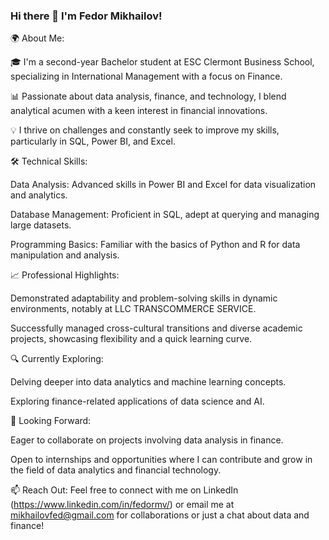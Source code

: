 ### Hi there 👋 I'm Fedor Mikhailov!

🌍 About Me:

🎓 I'm a second-year Bachelor student at ESC Clermont Business School, specializing in International Management with a focus on Finance.

📊 Passionate about data analysis, finance, and technology, I blend analytical acumen with a keen interest in financial innovations.

💡 I thrive on challenges and constantly seek to improve my skills, particularly in SQL, Power BI, and Excel.


🛠 Technical Skills:

Data Analysis: Advanced skills in Power BI and Excel for data visualization and analytics.

Database Management: Proficient in SQL, adept at querying and managing large datasets.

Programming Basics: Familiar with the basics of Python and R for data manipulation and analysis.


📈 Professional Highlights:

Demonstrated adaptability and problem-solving skills in dynamic environments, notably at LLC TRANSCOMMERCE SERVICE.

Successfully managed cross-cultural transitions and diverse academic projects, showcasing flexibility and a quick learning curve.


🔍 Currently Exploring:

Delving deeper into data analytics and machine learning concepts.

Exploring finance-related applications of data science and AI.


🤝 Looking Forward:

Eager to collaborate on projects involving data analysis in finance.

Open to internships and opportunities where I can contribute and grow in the field of data analytics and financial technology.


📫 Reach Out:
Feel free to connect with me on LinkedIn (https://www.linkedin.com/in/fedormv/) or email me at mikhailovfed@gmail.com for collaborations or just a chat about data and finance!

